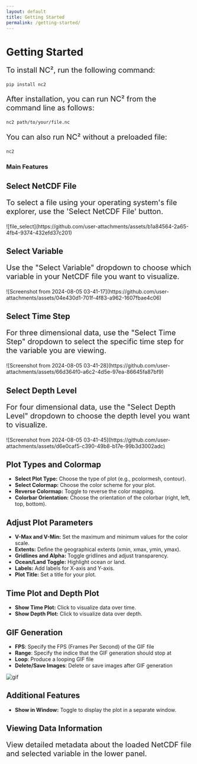 ```yaml
---
layout: default
title: Getting Started
permalink: /getting-started/
---
```

# Getting Started

<p style="font-size: 20px;">
To install NC², run the following command:
</p>

```sh
pip install nc2
```

<p style="font-size: 20px;">
After installation, you can run NC² from the command line as follows:
</p>

```sh
nc2 path/to/your/file.nc
```

<p style="font-size: 20px;">
You can also run NC² without a preloaded file:
</p>

```sh
nc2
```

### Main Features

## Select NetCDF File
<p style="font-size: 20px;">
To select a file using your operating system's file explorer, use the 'Select NetCDF File' button.
</p>
![file_select](https://github.com/user-attachments/assets/b1a84564-2a65-4fb4-9374-432efd37c201)

## Select Variable
<p style="font-size: 20px;">
Use the "Select Variable" dropdown to choose which variable in your NetCDF file you want to visualize.
</p>
![Screenshot from 2024-08-05 03-41-17](https://github.com/user-attachments/assets/04e430d1-701f-4f83-a962-1607fbae4c06)

## Select Time Step
<p style="font-size: 20px;">
For three dimensional data, use the "Select Time Step" dropdown to select the specific time step for the variable you are viewing.
</p>
![Screenshot from 2024-08-05 03-41-28](https://github.com/user-attachments/assets/66d364f0-a6c2-4d5e-97ea-86645fa87bf9)

## Select Depth Level
<p style="font-size: 20px;">
For four dimensional data, use the "Select Depth Level" dropdown to choose the depth level you want to visualize.
</p>
![Screenshot from 2024-08-05 03-41-45](https://github.com/user-attachments/assets/d6e0caf5-c390-49b8-b17e-99b3d3002adc)

## Plot Types and Colormap
- **Select Plot Type:** Choose the type of plot (e.g., pcolormesh, contour).
- **Select Colormap:** Choose the color scheme for your plot.
- **Reverse Colormap:** Toggle to reverse the color mapping.
- **Colorbar Orientation:** Choose the orientation of the colorbar (right, left, top, bottom).
<!-- Screenshot needed: Show the plot type and colormap selection options -->

## Adjust Plot Parameters
- **V-Max and V-Min:** Set the maximum and minimum values for the color scale.
- **Extents:** Define the geographical extents (xmin, xmax, ymin, ymax).
- **Gridlines and Alpha:** Toggle gridlines and adjust transparency.
- **Ocean/Land Toggle:** Highlight ocean or land.
- **Labels:** Add labels for X-axis and Y-axis.
- **Plot Title:** Set a title for your plot.
<!-- Screenshot needed: Show the fields for V-Max, V-Min, extents, and toggles for gridlines, ocean/land -->

## Time Plot and Depth Plot
- **Show Time Plot:** Click to visualize data over time.
- **Show Depth Plot:** Click to visualize data over depth.
<!-- Screenshot needed: Show the "Show Time Plot" and "Show Depth Plot" buttons -->

## GIF Generation
- **FPS**: Specify the FPS (Frames Per Second) of the GIF file
- **Range**: Specify the indice that the GIF generation should stop at
- **Loop**: Produce a looping GIF file
- **Delete/Save Images**: Delete or save images after GIF generation

![gif](https://github.com/user-attachments/assets/d071b27f-0efc-4d3b-b01b-76e6d0b5eb77)

## Additional Features
- **Show in Window:** Toggle to display the plot in a separate window.
<!-- Screenshot needed: Highlight the additional feature buttons -->

## Viewing Data Information
<p style="font-size: 20px;">
View detailed metadata about the loaded NetCDF file and selected variable in the lower panel.
</p>
<!-- Screenshot needed: Show the metadata display area -->

